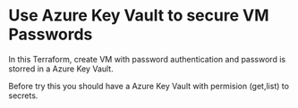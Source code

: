 # Use Azure Key Vault to secure VM Passwords

In this Terraform, create VM with password authentication and password is storred in a Azure Key Vault.

Before try this you should have a Azure Key Vault with permision (get,list) to secrets.
